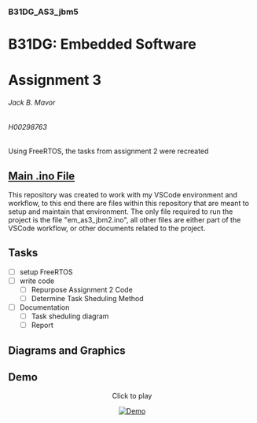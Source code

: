 ### B31DG_AS3_jbm5
# B31DG: Embedded Software
# Assignment 3
###### Jack B. Mavor
###### H00298763
 Using FreeRTOS, the tasks from assignment 2 were recreated

## [Main .ino File](/em_as3_jbm5/em_as3_jbm5.ino)
This repository was created to work with my VSCode environment and workflow, to this end there are files within this repository that are meant to setup and maintain that environment. The only file required to run the project is the file "em_as3_jbm2.ino", all other files are either part of the VSCode workflow, or other documents related to the project.

## Tasks
- [ ] setup FreeRTOS
- [ ] write code
    - [ ] Repurpose Assignment 2 Code 
    - [ ] Determine Task Sheduling Method
- [ ] Documentation
    - [ ] Task sheduling diagram
    - [ ] Report

## Diagrams and Graphics

## Demo
<p align="center">Click to play</p>
<div align="center">
  <a href="https://www.youtube.com/watch?v=r-GF549qqkU"><img src="https://img.youtube.com/vi/r-GF549qqkU/0.jpg" alt="Demo"></a>
</div>
